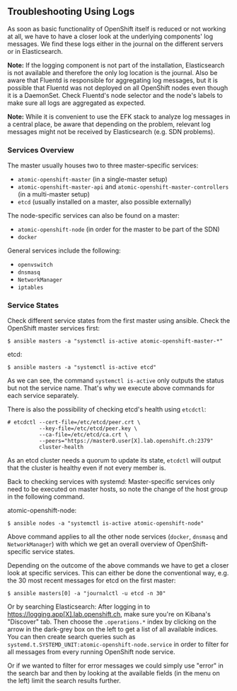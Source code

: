 ## Troubleshooting Using Logs

As soon as basic functionality of OpenShift itself is reduced or not working at all, we have to have a closer look at the underlying components' log messages. We find these logs either in the journal on the different servers or in Elasticsearch.

**Note:** If the logging component is not part of the installation, Elasticsearch is not available and therefore the only log location is the journal. Also be aware that Fluentd is responsible for aggregating log messages, but it is possible that Fluentd was not deployed on all OpenShift nodes even though it is a DaemonSet. Check Fluentd's node selector and the node's labels to make sure all logs are aggregated as expected.

**Note:** While it is convenient to use the EFK stack to analyze log messages in a central place, be aware that depending on the problem, relevant log messages might not be received by Elasticsearch (e.g. SDN problems).


### Services Overview

The master usually houses two to three master-specific services:
* `atomic-openshift-master` (in a single-master setup)
* `atomic-openshift-master-api` and `atomic-openshift-master-controllers` (in a multi-master setup)
* `etcd` (usually installed on a master, also possible externally)

The node-specific services can also be found on a master:
* `atomic-openshift-node` (in order for the master to be part of the SDN)
* `docker`

General services include the following:
* `openvswitch`
* `dnsmasq`
* `NetworkManager`
* `iptables`


### Service States

Check different service states from the first master using ansible. Check the OpenShift master services first:
```
$ ansible masters -a "systemctl is-active atomic-openshift-master-*"
```

etcd:
```
$ ansible masters -a "systemctl is-active etcd"
```

As we can see, the command `systemctl is-active` only outputs the status but not the service name. That's why we execute above commands for each service separately.

There is also the possibility of checking etcd's health using `etcdctl`:
```
# etcdctl --cert-file=/etc/etcd/peer.crt \
          --key-file=/etc/etcd/peer.key \
          --ca-file=/etc/etcd/ca.crt \
          --peers="https://master0.user[X].lab.openshift.ch:2379"
          cluster-health
```

As an etcd cluster needs a quorum to update its state, `etcdctl` will output that the cluster is healthy even if not every member is.

Back to checking services with systemd: Master-specific services only need to be executed on master hosts, so note the change of the host group in the following command.

atomic-openshift-node:
```
$ ansible nodes -a "systemctl is-active atomic-openshift-node"
```

Above command applies to all the other node services (`docker`, `dnsmasq` and `NetworkManager`) with which we get an overall overview of OpenShift-specific service states.

Depending on the outcome of the above commands we have to get a closer look at specific services. This can either be done the conventional way, e.g. the 30 most recent messages for etcd on the first master:

```
$ ansible masters[0] -a "journalctl -u etcd -n 30"
```

Or by searching Elasticsearch: After logging in to https://logging.app[X].lab.openshift.ch, make sure you're on Kibana's "Discover" tab. Then choose the `.operations.*` index by clicking on the arrow in the dark-grey box on the left to get a list of all available indices. You can then create search queries such as `systemd.t.SYSTEMD_UNIT:atomic-openshift-node.service` in order to filter for all messages from every running OpenShift node service.

Or if we wanted to filter for error messages we could simply use "error" in the search bar and then by looking at the available fields (in the menu on the left) limit the search results further.

